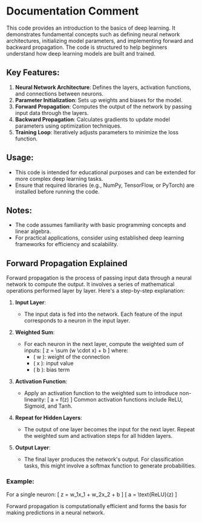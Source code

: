 # Documentation Comment

This code provides an introduction to the basics of deep learning. It demonstrates fundamental concepts such as defining neural network architectures, initializing model parameters, and implementing forward and backward propagation. The code is structured to help beginners understand how deep learning models are built and trained.

## Key Features:
1. **Neural Network Architecture**: Defines the layers, activation functions, and connections between neurons.
2. **Parameter Initialization**: Sets up weights and biases for the model.
3. **Forward Propagation**: Computes the output of the network by passing input data through the layers.
4. **Backward Propagation**: Calculates gradients to update model parameters using optimization techniques.
5. **Training Loop**: Iteratively adjusts parameters to minimize the loss function.

## Usage:
- This code is intended for educational purposes and can be extended for more complex deep learning tasks.
- Ensure that required libraries (e.g., NumPy, TensorFlow, or PyTorch) are installed before running the code.

## Notes:
- The code assumes familiarity with basic programming concepts and linear algebra.
- For practical applications, consider using established deep learning frameworks for efficiency and scalability.

## Forward Propagation Explained

Forward propagation is the process of passing input data through a neural network to compute the output. It involves a series of mathematical operations performed layer by layer. Here's a step-by-step explanation:

1. **Input Layer**:
    - The input data is fed into the network. Each feature of the input corresponds to a neuron in the input layer.

2. **Weighted Sum**:
    - For each neuron in the next layer, compute the weighted sum of inputs:
      \[
      z = \sum (w \cdot x) + b
      \]
      where:
      - \( w \): weight of the connection
      - \( x \): input value
      - \( b \): bias term

3. **Activation Function**:
    - Apply an activation function to the weighted sum to introduce non-linearity:
      \[
      a = f(z)
      \]
      Common activation functions include ReLU, Sigmoid, and Tanh.

4. **Repeat for Hidden Layers**:
    - The output of one layer becomes the input for the next layer. Repeat the weighted sum and activation steps for all hidden layers.

5. **Output Layer**:
    - The final layer produces the network's output. For classification tasks, this might involve a softmax function to generate probabilities.

### Example:
For a single neuron:
\[
z = w_1x_1 + w_2x_2 + b
\]
\[
a = \text{ReLU}(z)
\]

Forward propagation is computationally efficient and forms the basis for making predictions in a neural network.
